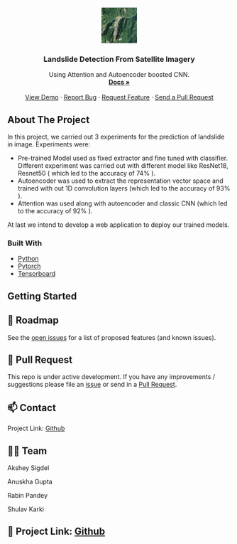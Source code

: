 
<!-- PROJECT LOGO -->
<br />
<p align="center">
  <a href="https://github.com/shulavkarki/LandslideDetection-from-satellite-imagery">
    <img src="./landslide.png" alt="Logo" width="80" height="80">
  </a>

  <h3 align="center">Landslide Detection From Satellite Imagery</h3>

  <p align="center">
    Using Attention and Autoencoder boosted CNN.
    <br />
    <a href="https://github.com/shulavkarki/LandslideDetection-from-satellite-imagery"><strong>Docs »</strong></a>
    <br />
    <br />
    <a href="https://github.com/shulavkarki/LandslideDetection-from-satellite-imagery">View Demo</a>
    ·
    <a href="https://github.com/shulavkarki/LandslideDetection-from-satellite-imagery/issues">Report Bug</a>
    ·
    <a href="https://github.com/shulavkarki/LandslideDetection-from-satellite-imagery/issues">Request Feature</a>
    ·
    <a href="https://github.com/shulavkarki/LandslideDetection-from-satellite-imagery/pulls">Send a Pull Request</a>
  </p>
</p>

<!-- ABOUT THE PROJECT -->
## About The Project

In this project, we carried out 3 experiments for the prediction of landslide in image.
Experiments were:
* Pre-trained Model used as fixed extractor and fine tuned with classifier. Different experiment was carried out with different model like ResNet18, Resnet50 ( which     led to the accuracy of 74% ).
* Autoencoder was used to extract the representation vector space and trained with out 1D convolution layers (which led to the accuracy of 93% ).
* Attention was used along with autoencoder and classic CNN (which led to the accuracy of 92% ).

At last we intend to develop a web application to deploy our trained models.


### Built With

* [Python](https://python.com)
* [Pytorch](https://pytorch.com)
* [Tensorboard](https://www.tensorflow.org/tensorboard)
<!-- * [Laravel](https://laravel.com) -->



<!-- GETTING STARTED -->
## Getting Started


<!-- ### Prerequisites

This is an example of how to list things you need to use the software and how to install them.
* npm
```sh
npm install npm@latest -g
```

### Installation

1. Get a free API Key at [https://example.com](https://example.com)
2. Clone the repo
```sh
git clone https://github.com/your_username_/Project-Name.git
```
3. Install NPM packages
```sh
npm install
```
4. Enter your API in `config.js`
```JS
const API_KEY = 'ENTER YOUR API';
```


## 📂 Dataset
[Bijie](http://gpcv.whu.edu.cn/data/) satellite imagery dataset is used for this project.

## 📤 Application


<!-- ROADMAP -->
## 🚧 Roadmap

See the [open issues](https://github.com/shulavkarki/LandslideDetection-from-satellite-imagery) for a list of proposed features (and known issues).


<!-- PULLREQUESTS -->
## 🔗 Pull Request

This repo is under active development. If you have any improvements / suggestions please file an [issue](https://github.com/shulavkarki/LandslideDetection-from-satellite-imagery/issues) or send in a [Pull Request](https://github.com/shulavkarki/LandslideDetection-from-satellite-imagery/pulls).


<!-- CONTACT -->
## 📫 Contact

Project Link: [Github](https://github.com/shulavkarki/LandslideDetection-from-satellite-imagery)

## 👥👥 Team

Akshey Sigdel

Anuskha Gupta

Rabin Pandey

Shulav Karki

## 🔗 Project Link: [Github](https://github.com/shulavkarki/LandslideDetection-from-satellite-imagery)



<!-- MARKDOWN LINKS & IMAGES -->
<!-- https://www.markdownguide.org/basic-syntax/#reference-style-links -->
[forks-shield]: https://img.shields.io/github/forks/roshanlam/ReadMeTemplate?style=for-the-badge
[forks-url]: https://github.com/shulavkarki/LandslideDetection-from-satellite-imagery/members
[stars-shield]: https://img.shields.io/github/stars/roshanlam/ReadMeTemplate?style=for-the-badge
[stars-url]:https://github.com/shulavkarki/LandslideDetection-from-satellite-imagery/stargazers
[issues-shield]: https://img.shields.io/github/issues/roshanlam/ReadMeTemplate?style=for-the-badge
[issues-url]: https://github.com/shulavkarki/LandslideDetection-from-satellite-imagery/issues
<!-- [linkedin-shield]: https://img.shields.io/badge/-LinkedIn-black.svg?style=flat-square&logo=linkedin&colorB=555
[linkedin-url]: https://linkedin.com/ -->
